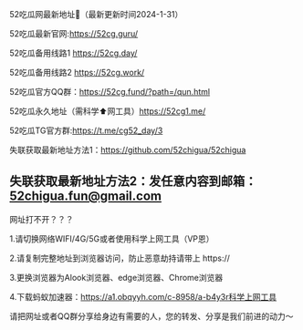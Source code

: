 52吃瓜网最新地址👋（最新更新时间2024-1-31）

52吃瓜最新官网:https://52cg.guru/

52吃瓜备用线路1 https://52cg.day/

52吃瓜备用线路2 https://52cg.work/

52吃瓜官方QQ群：https://52cg.fund/?path=/qun.html

52吃瓜永久地址（需科学⬆️网工具）https://52cg1.me/

52吃瓜TG官方群:https://t.me/cg52_day/3

失联获取最新地址方法1：https://github.com/52chigua/52chigua

失联获取最新地址方法2：发任意内容到邮箱：52chigua.fun@gmail.com
-----------------------------------------------------------------------------------------------------------------------------
网址打不开？？？

1.请切换网络WIFI/4G/5G或者使用科学上网工具（VP恩）

2.请复制完整地址到浏览器访问，防止恶意劫持请带上 https://

3.更换浏览器为Alook浏览器、edge浏览器、Chrome浏览器

4.下载蚂蚁加速器：https://a1.obqyyh.com/c-8958/a-b4y3r科学上网工具

请把网址或者QQ群分享给身边有需要的人，您的转发、分享是我们前进的动力～
